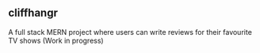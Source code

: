 ## cliffhangr

A full stack MERN project where users can write reviews for their favourite TV shows (Work in progress)
